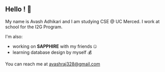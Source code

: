 ## Hello ! 👋

My name is Avash Adhikari and I am studying CSE @ UC Merced. I work at school for the I2G Program.

I'm also:
 - working on **SAPPHIRE** with my friends 🤐
 - learning database design by myself 💰

You can reach me at avashraj328@gmail.com
<!--
**avashraj/avashraj** is a ✨ _special_ ✨ repository because its `README.md` (this file) appears on your GitHub profile.

Here are some ideas to get you started:

- I’m currently working on ...
-  I’m currently learning ...
- 👯 I’m looking to collaborate on ...
- 🤔 I’m looking for help with ...
- 💬 Ask me about ...
- 📫 How to reach me: ...
- 😄 Pronouns: ...
- ⚡ Fun fact: ...
-->
